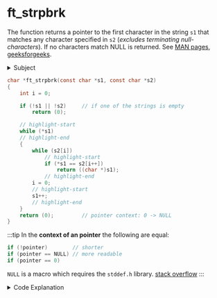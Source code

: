 # ft_strpbrk

The function returns a pointer to the first character in the string `s1` that matches any character specified in `s2` (_excludes terminating null-characters_). If no characters match NULL is returned. See [MAN pages](https://linux.die.net/man/3/strpbrk), [geeksforgeeks](https://www.geeksforgeeks.org/strpbrk-in-c/).

<details>
<summary>Subject</summary>

### Subject

    Assignment name  : ft_strpbrk
    Expected files   : ft_strpbrk.c
    Allowed functions: None
    ---------------------------------------------------------------

    Reproduce exactly the behavior of the function strpbrk
    (man strpbrk).

    The function should be prototyped as follows:

    char *ft_strpbrk(const char *s1, const char *s2);

</details>

```c showLineNumbers
char *ft_strpbrk(const char *s1, const char *s2)
{
    int i = 0;

    if (!s1 || !s2)     // if one of the strings is empty
        return (0);

    // highlight-start
    while (*s1)
    // highlight-end
    {
        while (s2[i])
            // highlight-start
            if (*s1 == s2[i++])
                return ((char *)s1);
            // highlight-end
        i = 0;
        // highlight-start
        s1++;
        // highlight-end
    }
    return (0);         // pointer context: 0 -> NULL
}
```

:::tip
In the **context of an pointer** the following are equal:

```c
if (!pointer)        // shorter
if (pointer == NULL) // more readable
if (pointer == 0)
```

`NULL` is a macro which requires the `stddef.h` library. [stack overflow](https://stackoverflow.com/questions/1296843/what-is-the-difference-between-null-0-and-0)
:::

<details>
<summary>Code Explanation</summary>

### Code Explanation

#### Key Concept

- **Pointer Arithmetic:** A pointer points to the first address of the variable (_target_). Through arithmetic we can move this pointer to the next address in memory. If we have a pointer to a character (`char *`), then we move to the next character. This saves us from declaring an extra variable, but it would be tricky to get back to the beginning if we would need to.

#### Code Structure

- **line 5-6:** if one of the strings is empty then the function ends and returns `NULL` (0).
- **line 8:** **outer loop**, the 1st element of the string `s1` is dereferenced (`*`), as long it is not the `NULL` terminator ('\0') the loop runs.
- **line 10:** **inner loop**, loops the string `s2` till it reaches the `NULL` terminator ('\0'), the purpose is to check wether any of its characters match the current `s1` character.
- **line 11:** the string `s1` is dereference at its first position and compared to the current position of `s2`
- **line 12:** the address of where the match happened is returned which ends the function.  
   NOTE: the pointer needs to be casted (`(char *)`) to a pointer of char because the original is a const char pointer.
- **line 13:** reset `i` to 0, so we can start the loop for `s2` again (_to check all characters_)
- **line 14:** because we are using pointer arithmetic, we need to increment the "**first position**" to where the pointer `s1` is pointing `s1++`.
- **line 16:** because the return type is a pointer `char *ft_strpbrk()`, `0` is interpreted as `NULL` when returned!

</details>
